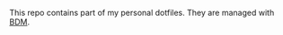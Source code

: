 This repo contains part of my personal dotfiles. They are managed with [BDM](https://github.com/husixu1/bdm).
